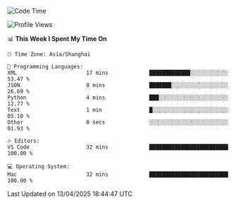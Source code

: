<!--START_SECTION:waka-->
![Code Time](http://img.shields.io/badge/Code%20Time-546%20hrs%2031%20mins-blue)

![Profile Views](http://img.shields.io/badge/Profile%20Views-0-blue)

📊 **This Week I Spent My Time On** 

```text
🕑︎ Time Zone: Asia/Shanghai

💬 Programming Languages: 
XML                      17 mins             █████████████░░░░░░░░░░░░   53.47 % 
JSON                     8 mins              ███████░░░░░░░░░░░░░░░░░░   26.69 % 
Python                   4 mins              ███░░░░░░░░░░░░░░░░░░░░░░   12.77 % 
Text                     1 min               █░░░░░░░░░░░░░░░░░░░░░░░░   05.10 % 
Other                    0 secs              ░░░░░░░░░░░░░░░░░░░░░░░░░   01.93 % 

🔥 Editors: 
VS Code                  32 mins             █████████████████████████   100.00 % 

💻 Operating System: 
Mac                      32 mins             █████████████████████████   100.00 % 
```


 Last Updated on 13/04/2025 18:44:47 UTC
<!--END_SECTION:waka-->
